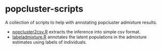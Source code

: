 # popcluster-scripts

A collection of scripts to help with annotating popcluster admixture results.

* [popcluster2csv.R](popcluster2csv.R) extracts the inference into simple csv format.
* [labeladmixture.R](labeladmixture.R) annotates the latent populations in the admixture estimates using labels of individuals.
